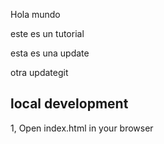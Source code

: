 Hola mundo

este es un tutorial

esta es una update

otra updategit

## local development

1, Open index.html in your browser
